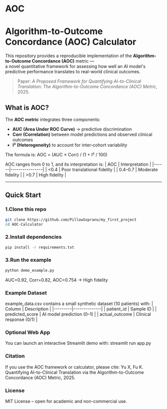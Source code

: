 # AOC
# Algorithm-to-Outcome Concordance (AOC) Calculator

This repository provides a reproducible implementation of the **Algorithm-to-Outcome Concordance (AOC)** metric —  
a novel quantitative framework for assessing how well an AI model's predictive performance translates to real-world clinical outcomes.

> Paper: *A Proposed Framework for Quantifying AI-to-Clinical Translation: The Algorithm-to-Outcome Concordance (AOC) Metric*, 2025.

## What is AOC?
The **AOC metric** integrates three components:
- **AUC (Area Under ROC Curve)** → predictive discrimination  
- **Corr (Correlation)** between model predictions and observed clinical outcomes  
- **I² (Heterogeneity)** to account for inter-cohort variability  

The formula is:
AOC = (AUC × Corr) / (1 + I² / 100)

AOC ranges from 0 to 1, and its interpretation is:
| AOC | Interpretation |
|------|----------------|
| <0.4 | Poor translational fidelity |
| 0.4–0.7 | Moderate fidelity |
| >0.7 | High fidelity |

---

## Quick Start

### 1.Clone this repo
```bash
git clone https://github.com/PillowSoprano/my_first_project
cd AOC-Calculator
```

### 2.Install dependencies

```bash
pip install -r requirements.txt
```

### 3.Run the example
```bash
python demo_example.py
```
AUC=0.92, Corr=0.82, AOC=0.754 → High fidelity

### Example Dataset
example_data.csv contains a small synthetic dataset (10 patients) with:
| Column | Description |
|---------|--------------|
| patient_id | Sample ID |
| predicted_score | AI model prediction (0–1) |
| actual_outcome | Clinical response (0/1) |


### Optional Web App
You can launch an interactive Streamlit demo with:
streamlit run app.py

### Citation
If you use the AOC framework or calculator, please cite:
Yu X, Fu K. Quantifying AI-to-Clinical Translation via the Algorithm-to-Outcome Concordance (AOC) Metric, 2025.

### License
MIT License – open for academic and non-commercial use.
